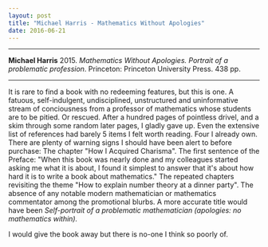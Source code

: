 ```yaml
---
layout: post
title: "Michael Harris - Mathematics Without Apologies"
date: 2016-06-21
---
```


***
<b>Michael Harris</b> 2015. _Mathematics Without Apologies. Portrait of a problematic profession_.  Princeton: Princeton University Press. 438 pp.

***

It is rare to find a book with no redeeming features, but this is one.  A fatuous, self-indulgent, undisciplined, unstructured and uninformative stream of conciousness from a professor of mathematics whose students are to be pitied.  Or rescued.  After a hundred pages of pointless drivel, and a skim through some random later pages, I gladly gave up.  Even the extensive list of references had barely 5 items I felt worth reading.  Four I already own.  There are plenty of warning signs I should have been alert to before purchase: The chapter "How I Acquired Charisma". The first sentence of the Preface: "When this book was nearly done and my colleagues started asking me what it is about, I found it simplest to answer that it's about how hard it is to write a book about mathematics."  The repeated chapters revisiting the theme "How to explain number theory at a dinner party".  The absence of any notable modern mathematician or mathematics commentator among the promotional blurbs.  A more accurate title would have been  _Self-portrait of a problematic mathematician (apologies: no mathematics within)._ 

I would give the book away but there is no-one I think so poorly of.
